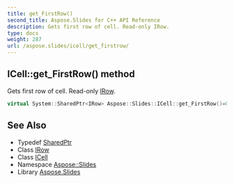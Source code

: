 ```yaml
---
title: get_FirstRow()
second_title: Aspose.Slides for C++ API Reference
description: Gets first row of cell. Read-only IRow.
type: docs
weight: 287
url: /aspose.slides/icell/get_firstrow/
---
```

## ICell::get_FirstRow() method


Gets first row of cell. Read-only [IRow](../../irow/).

```cpp
virtual System::SharedPtr<IRow> Aspose::Slides::ICell::get_FirstRow()=0
```

## See Also

* Typedef [SharedPtr](../../../system/sharedptr/)
* Class [IRow](../../irow/)
* Class [ICell](../)
* Namespace [Aspose::Slides](../../)
* Library [Aspose.Slides](../../../)